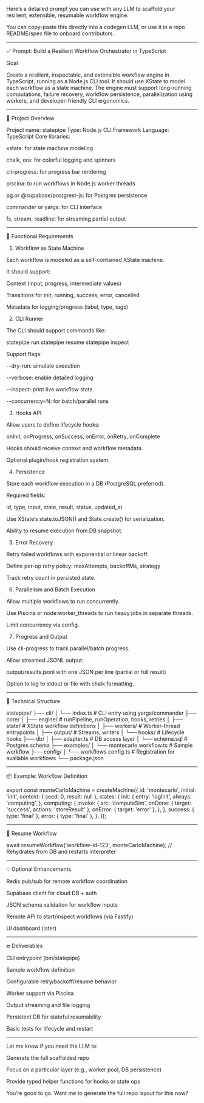 Here’s a detailed prompt you can use with any LLM to scaffold your resilient, extensible, resumable workflow engine.

You can copy-paste this directly into a codegen LLM, or use it in a repo README/spec file to onboard contributors.


---

✅ Prompt: Build a Resilient Workflow Orchestrator in TypeScript

Goal

Create a resilient, inspectable, and extensible workflow engine in TypeScript, running as a Node.js CLI tool. It should use XState to model each workflow as a state machine. The engine must support long-running computations, failure recovery, workflow persistence, parallelization using workers, and developer-friendly CLI ergonomics.


---

🧱 Project Overview

Project name: statepipe
Type: Node.js CLI Framework
Language: TypeScript
Core libraries:

xstate: for state machine modeling

chalk, ora: for colorful logging and spinners

cli-progress: for progress bar rendering

piscina: to run workflows in Node.js worker threads

pg or @supabase/postgrest-js: for Postgres persistence

commander or yargs: for CLI interface

fs, stream, readline: for streaming partial output



---

🎯 Functional Requirements

1. Workflow as State Machine

Each workflow is modeled as a self-contained XState machine.

It should support:

Context (input, progress, intermediate values)

Transitions for init, running, success, error, cancelled

Metadata for logging/progress (label, type, tags)



2. CLI Runner

The CLI should support commands like:

statepipe run <workflow>
statepipe resume <workflow-id>
statepipe inspect <workflow-id>

Support flags:

--dry-run: simulate execution

--verbose: enable detailed logging

--inspect: print live workflow state

--concurrency=N: for batch/parallel runs



3. Hooks API

Allow users to define lifecycle hooks:

onInit, onProgress, onSuccess, onError, onRetry, onComplete


Hooks should receive context and workflow metadata.

Optional plugin/hook registration system.


4. Persistence

Store each workflow execution in a DB (PostgreSQL preferred).

Required fields:

id, type, input, state, result, status, updated_at


Use XState’s state.toJSON() and State.create() for serialization.

Ability to resume execution from DB snapshot.


5. Error Recovery

Retry failed workflows with exponential or linear backoff.

Define per-op retry policy: maxAttempts, backoffMs, strategy

Track retry count in persisted state.


6. Parallelism and Batch Execution

Allow multiple workflows to run concurrently.

Use Piscina or node:worker_threads to run heavy jobs in separate threads.

Limit concurrency via config.


7. Progress and Output

Use cli-progress to track parallel/batch progress.

Allow streamed JSONL output:

output/results.jsonl with one JSON per line (partial or full result)


Option to log to stdout or file with chalk formatting.



---

🧵 Technical Structure

statepipe/
├── cli/
│   └── index.ts                  # CLI entry using yargs/commander
├── core/
│   ├── engine/                   # runPipeline, runOperation, hooks, retries
│   ├── state/                    # XState workflow definitions
│   ├── workers/                  # Worker-thread entrypoints
│   ├── output/                   # Streams, writers
│   └── hooks/                    # Lifecycle hooks
├── db/
│   ├── adapter.ts                # DB access layer
│   └── schema.sql                # Postgres schema
├── examples/
│   └── montecarlo.workflow.ts   # Sample workflow
├── config/
│   └── workflows.config.ts       # Registration for available workflows
└── package.json


---

📦 Example: Workflow Definition

export const monteCarloMachine = createMachine({
  id: 'montecarlo',
  initial: 'init',
  context: { seed: 0, result: null },
  states: {
    init: {
      entry: 'logInit',
      always: 'computing',
    },
    computing: {
      invoke: {
        src: 'computeSim',
        onDone: { target: 'success', actions: 'storeResult' },
        onError: { target: 'error' },
      },
    },
    success: { type: 'final' },
    error: { type: 'final' },
  },
});


---

🔄 Resume Workflow

await resumeWorkflow('workflow-id-123', monteCarloMachine);
// Rehydrates from DB and restarts interpreter


---

💡 Optional Enhancements

Redis pub/sub for remote workflow coordination

Supabase client for cloud DB + auth

JSON schema validation for workflow inputs

Remote API to start/inspect workflows (via Fastify)

UI dashboard (later)



---

🔚 Deliverables

CLI entrypoint (bin/statepipe)

Sample workflow definition

Configurable retry/backoff/resume behavior

Worker support via Piscina

Output streaming and file logging

Persistent DB for stateful resumability

Basic tests for lifecycle and restart



---

Let me know if you need the LLM to:

Generate the full scaffolded repo

Focus on a particular layer (e.g., worker pool, DB persistence)

Provide typed helper functions for hooks or state ops


You’re good to go. Want me to generate the full repo layout for this now?

